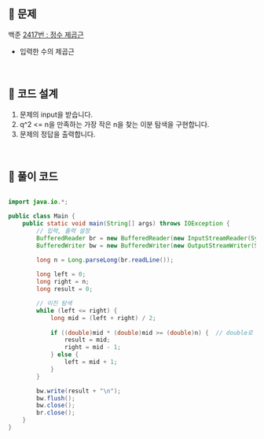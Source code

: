 ## 📌 문제
백준 [2417번 : 정수 제곱근](https://www.acmicpc.net/problem/2417)

- 입력한 수의 제곱근

<br>

## 📌 코드 설계
1. 문제의 input을 받습니다.
2. q^2 <= n을 만족하는 가장 작은 n을 찾는 이분 탐색을 구현합니다.
3. 문제의 정답을 출력합니다.

<br>

## 📌 풀이 코드

```java

import java.io.*;

public class Main {
    public static void main(String[] args) throws IOException {
        // 입력, 출력 설정
        BufferedReader br = new BufferedReader(new InputStreamReader(System.in));
        BufferedWriter bw = new BufferedWriter(new OutputStreamWriter(System.out));

        long n = Long.parseLong(br.readLine());
        
        long left = 0;
        long right = n;
        long result = 0;

        // 이진 탐색
        while (left <= right) {
            long mid = (left + right) / 2;
            
            if ((double)mid * (double)mid >= (double)n) {  // double로 강제 변환
                result = mid;
                right = mid - 1;
            } else {
                left = mid + 1;
            }
        }

        bw.write(result + "\n");
        bw.flush();
        bw.close();
        br.close();
    }
}
